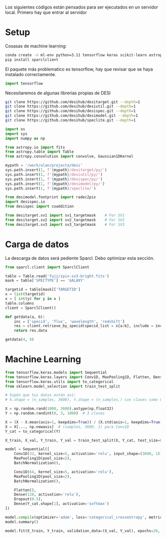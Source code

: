 Los siguientes códigos están pensados para ser ejecutados en un servidor local. Primero hay que entrar al servidor

# Setup

Cosasas de machine learning:

```bash
conda create -n ml-env python=3.11 tensorflow keras scikit-learn astropy fitsio -c conda-forge
pip install sparclclient
```

El paquete más problematico es tensorflow, hay que revisar que se haya instalado correctamente.

```python
import tensorflow
```

Necesitaremos de algunas librerias propias de DESI

```bash
git clone https://github.com/desihub/desitarget.git --depth=1
git clone https://github.com/desihub/desiutil.git --depth=1
git clone https://github.com/desihub/desispec.git --depth=1
git clone https://github.com/desihub/desimodel.git --depth=1
git clone https://github.com/desihub/speclite.git --depth=1
```

```python
import os
import sys
import numpy as np

from astropy.io import fits
from astropy.table import Table
from astropy.convolution import convolve, Gaussian1DKernel
```

```python
mypath = '/work/alan/projecta/desi'
sys.path.insert(1, f'{mypath}/desitarget/py/')
sys.path.insert(1, f'{mypath}/desiutil/py/')
sys.path.insert(1, f'{mypath}/desispec/py/')
sys.path.insert(1, f'{mypath}/desimodel/py/')
sys.path.insert(1, f'{mypath}/speclite/')

from desimodel.footprint import radec2pix
import desispec.io
from desispec import coaddition

from desitarget.sv1 import sv1_targetmask    # For SV1
from desitarget.sv2 import sv2_targetmask    # For SV2
from desitarget.sv3 import sv3_targetmask    # For SV3
```

# Carga de datos

La descarga de datos será pediente Sparcl. Debo optimizar esta sección.

```python
from sparcl.client import SparclClient

table = Table.read('fuji/zpix-sv3-bright.fits')
mask = table['SPECTYPE'] == 'GALAXY'

targetid = table[mask]['TARGETID']
x = list(targetid)
x = [ int(y) for y in x ]
table.columns
client = SparclClient()

def getdata(a, b):
    inc = ['specid', 'flux', 'wavelength', 'redshift']
    res = client.retrieve_by_specid(specid_list = x[a:b], include = inc, dataset_list = ['DESI-DR1'])
    return res.data

getdata(4, 9)
```

# Machine Learning


```python
from tensorflow.keras.models import Sequential
from tensorflow.keras.layers import Conv1D, MaxPooling1D, Flatten, Dense, Dropout, BatchNormalization
from tensorflow.keras.utils import to_categorical
from sklearn.model_selection import train_test_split

# Supón que tus datos están así:
# X.shape = (n_samples, 3600), Y.shape = (n_samples,) con clases como 0 = espiral, 1 = elíptica, etc.

X = np.random.rand(1000, 3600).astype(np.float32)
Y = np.random.randint(0, 3, 1000)  # 3 clases

X = (X - X.mean(axis=1, keepdims=True)) / (X.std(axis=1, keepdims=True) + 1e-6)
X = X[..., np.newaxis]  # (samples, 3600, 1) para Conv1D
Y_cat = to_categorical(Y)

X_train, X_val, Y_train, Y_val = train_test_split(X, Y_cat, test_size=0.2)

model = Sequential([
    Conv1D(32, kernel_size=5, activation='relu', input_shape=(3600, 1)),
    MaxPooling1D(pool_size=2),
    BatchNormalization(),

    Conv1D(64, kernel_size=5, activation='relu'),
    MaxPooling1D(pool_size=2),
    BatchNormalization(),

    Flatten(),
    Dense(128, activation='relu'),
    Dropout(0.5),
    Dense(Y_cat.shape[1], activation='softmax')
])

model.compile(optimizer='adam', loss='categorical_crossentropy', metrics=['accuracy'])
model.summary()

model.fit(X_train, Y_train, validation_data=(X_val, Y_val), epochs=20, batch_size=32)
```

